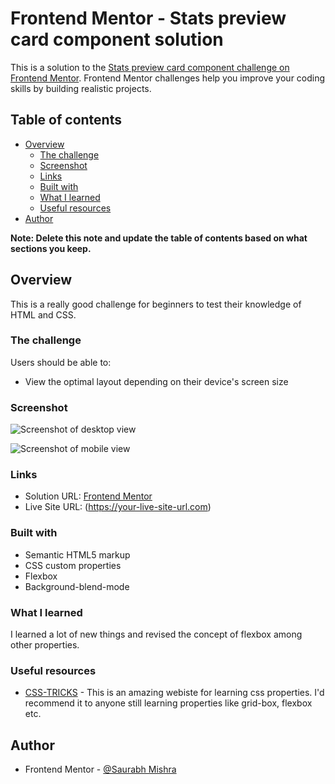 # Frontend Mentor - Stats preview card component solution

This is a solution to the [Stats preview card component challenge on Frontend Mentor](https://www.frontendmentor.io/challenges/stats-preview-card-component-8JqbgoU62). Frontend Mentor challenges help you improve your coding skills by building realistic projects. 

## Table of contents

- [Overview](#overview)
  - [The challenge](#the-challenge)
  - [Screenshot](#screenshot)
  - [Links](#links)
  - [Built with](#built-with)
  - [What I learned](#what-i-learned)
  - [Useful resources](#useful-resources)
- [Author](#author)

**Note: Delete this note and update the table of contents based on what sections you keep.**

## Overview

This is a really good challenge for beginners to test their knowledge of HTML and CSS.

### The challenge

Users should be able to:

- View the optimal layout depending on their device's screen size

### Screenshot

![Screenshot of desktop view](https://user-images.githubusercontent.com/82585860/117466310-31b3d880-af70-11eb-8465-7738283ba28a.png)

![Screenshot of mobile view](https://user-images.githubusercontent.com/82585860/117466156-0630ee00-af70-11eb-967a-841d5bad88bc.png)

### Links

- Solution URL: [Frontend Mentor](https://your-solution-url.com)
- Live Site URL: (https://your-live-site-url.com)


### Built with

- Semantic HTML5 markup
- CSS custom properties
- Flexbox
- Background-blend-mode

### What I learned

I learned a lot of new things and revised the concept of flexbox among other properties.

### Useful resources
- [CSS-TRICKS](https://css-tricks.com) - This is an amazing webiste for learning css properties. I'd recommend it to anyone still learning properties like grid-box, flexbox etc.

## Author

- Frontend Mentor - [@Saurabh Mishra](https://www.frontendmentor.io/profile/Saurabh-Mishra04)

